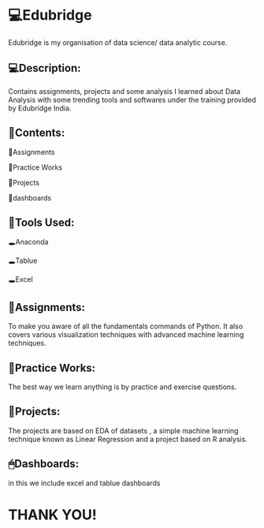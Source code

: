 # 💻Edubridge

 Edubridge is my organisation of data science/ data analytic course.


## 💻Description:

Contains assignments, projects and some analysis I learned about Data Analysis with some trending tools and softwares under the training provided by Edubridge India.

## 👀Contents:

🔴Assignments

🔴Practice Works

🔴Projects

🔴dashboards

## 🔑Tools Used:

🕳Anaconda

🕳Tablue

🕳Excel

## 🎲Assignments:

To make you aware of all the fundamentals commands of Python. It also covers various visualization techniques with advanced machine learning techniques.


## 🎯Practice Works:

The best way we learn anything is by practice and exercise questions. 



## 🧿Projects:

The projects are based on EDA of datasets , a simple machine learning technique known as Linear Regression and a project based on R analysis.


## 🖱Dashboards:

in this we include excel and tablue dashboards


# THANK YOU!
